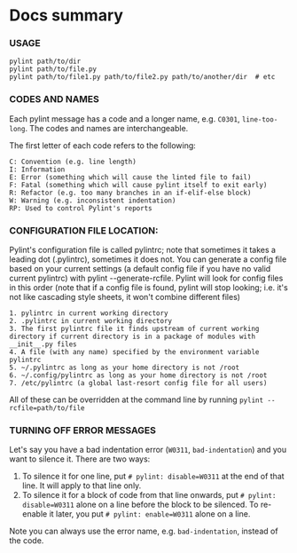 # Docs summary

### USAGE

    pylint path/to/dir
    pylint path/to/file.py
    pylint path/to/file1.py path/to/file2.py path/to/another/dir  # etc

### CODES AND NAMES

Each pylint message has a code and a longer name, e.g. `C0301`, `line-too-long`. The codes and names are interchangeable.

The first letter of each code refers to the following:

    C: Convention (e.g. line length)
    I: Information
    E: Error (something which will cause the linted file to fail)
    F: Fatal (something which will cause pylint itself to exit early)
    R: Refactor (e.g. too many branches in an if-elif-else block)
    W: Warning (e.g. inconsistent indentation)
    RP: Used to control Pylint's reports

### CONFIGURATION FILE LOCATION:

Pylint's configuration file is called pylintrc; note that sometimes it takes a leading dot (.pylintrc), sometimes it does not. You can generate a config file based on your current settings (a default config file if you have no valid current pylintrc) with pylint --generate-rcfile. Pylint will look for config files in this order (note that if a config file is found, pylint will stop looking; i.e. it's not like cascading style sheets, it won't combine different files)

    1. pylintrc in current working directory
    2. .pylintrc in current working directory
    3. The first pylintrc file it finds upstream of current working directory if current directory is in a package of modules with __init__.py files
    4. A file (with any name) specified by the environment variable pylintrc
    5. ~/.pylintrc as long as your home directory is not /root
    6. ~/.config/pylintrc as long as your home directory is not /root
    7. /etc/pylintrc (a global last-resort config file for all users)

All of these can be overridden at the command line by running `pylint --rcfile=path/to/file`

### TURNING OFF ERROR MESSAGES

Let's say you have a bad indentation error (`W0311`, `bad-indentation`) and you want to silence it. There are two ways:

1. To silence it for one line, put `# pylint: disable=W0311` at the end of that line. It will apply to that line only.
2. To silence it for a block of code from that line onwards, put `# pylint: disable=W0311` alone on a line before the block to be silenced. To re-enable it later, you put `# pylint: enable=W0311` alone on a line.

Note you can always use the error name, e.g. `bad-indentation`, instead of the code.
